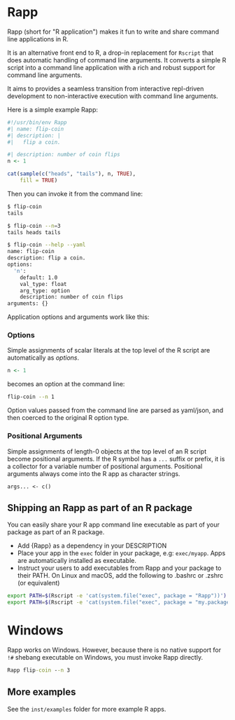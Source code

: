 

# Rapp

<!-- badges: start -->
<!-- badges: end -->

Rapp (short for "R application") makes it fun to write and share command line applications in R.

It is an alternative front end to R, a drop-in replacement for `Rscript` that
does automatic handling of command line arguments. It converts a simple
R script into a command line application with a rich and robust support for command line arguments.

It aims to provides a seamless transition from interactive repl-driven development to non-interactive execution with command line arguments.

Here is a simple example Rapp:

```R
#!/usr/bin/env Rapp
#| name: flip-coin
#| description: |
#|   flip a coin.

#| description: number of coin flips
n <- 1

cat(sample(c("heads", "tails"), n, TRUE),
    fill = TRUE)
```


Then you can invoke it from the command line:
```bash
$ flip-coin
tails

$ flip-coin --n=3
tails heads tails

$ flip-coin --help --yaml
name: flip-coin
description: flip a coin.
options:
  'n':
    default: 1.0
    val_type: float
    arg_type: option
    description: number of coin flips
arguments: {}
```

Application options and arguments work like this:

### Options

Simple assignments of scalar literals at the top level of the R script
are automatically as *options*.
```R
n <- 1
```
becomes an option at the command line:
```bash
flip-coin --n 1
```

Option values passed from the command line are parsed as yaml/json, and then coerced
to the original R option type.

### Positional Arguments

Simple assignments of length-0 objects at the top level of an R script become
positional arguments. If the R symbol has a `...` suffix or prefix, it is a collector 
for a variable number of positional arguments. Positional arguments always come into the R app as character strings.

```
args... <- c()
```

## Shipping an Rapp as part of an R package

You can easily share your R app command line executable as part of your
package as part of an R package.

-  Add {Rapp} as a dependency in your DESCRIPTION
-  Place your app in the `exec` folder in your package, e.g: `exec/myapp`.
   Apps are automatically installed as executable.
-  Instruct your users to add executables from Rapp and your package to their PATH.
   On Linux and macOS, add the following to .bashrc or .zshrc (or equivalent)

```bash
export PATH=$(Rscript -e 'cat(system.file("exec", package = "Rapp"))'):$PATH
export PATH=$(Rscript -e 'cat(system.file("exec", package = "my.package.name"))'):$PATH
```

# Windows

Rapp works on Windows. However, because there is no native support for `!#` shebang
executable on Windows, you must invoke Rapp directly.
```cmd
Rapp flip-coin --n 3
```

## More examples

See the `inst/examples` folder for more example R apps.
